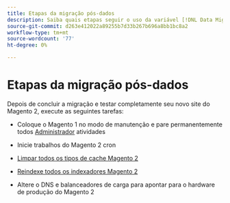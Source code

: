 ```yaml
---
title: Etapas da migração pós-dados
description: Saiba quais etapas seguir o uso da variável [!DNL Data Migration Tool] para migrar dados do Magento 1 para o Magento 2.
source-git-commit: d263e412022a89255b7d33b267b696a8bb1bc8a2
workflow-type: tm+mt
source-wordcount: '77'
ht-degree: 0%

---
```



# Etapas da migração pós-dados

Depois de concluir a migração e testar completamente seu novo site do Magento 2, execute as seguintes tarefas:

* Coloque o Magento 1 no modo de manutenção e pare permanentemente todos [Administrador](https://glossary.magento.com/admin) atividades

* Inicie trabalhos do Magento 2 cron

* [Limpar todos os tipos de cache Magento 2](../../../configuration/cli/manage-cache.md#clean-and-flush-cache-types)

* [Reindexe todos os indexadores Magento 2](../../../configuration/cli/manage-indexers.md#reindex)

* Altere o DNS e balanceadores de carga para apontar para o hardware de produção do Magento 2
